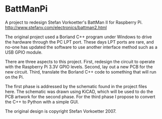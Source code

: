# BattManPi
A project to redesign Stefan Vorkoetter's BattMan II for Raspberry Pi.
http://www.stefanv.com/electronics/battman2.html

The original project used a Borland C++ program under Windows to drive
the hardware through the PC LPT port.  These days LPT ports are rare, and
no-one has updated the software to use another interface method such as
a USB GPIO module.

There are three aspects to this project.  First, redesign the circuit to
operate with the Raspberry Pi 3.3V GPIO levels.  Second, lay out a new
PCB for the new circuit.  Third, translate the Borland C++ code to
something that will run on the Pi.

The first phase is addressed by the schematic found in the project files
here.  The schematic was drawn using KiCAD, which will be used to do
the PCB artwork for the second phase.  For the third phase I propose
to convert the C++ to Python with a simple GUI.

The original design is copyright Stefan Vorkoetter 2007.
